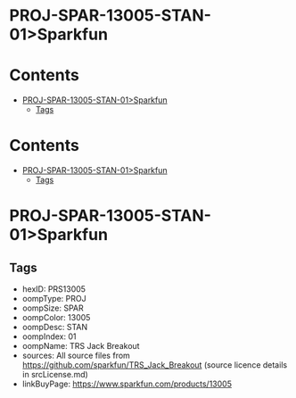 
PROJ-SPAR-13005-STAN-01>Sparkfun
================================

Contents
========

* [PROJ-SPAR-13005-STAN-01>Sparkfun](#proj-spar-13005-stan-01sparkfun)
	* [Tags](#tags)

Contents
========

* [PROJ-SPAR-13005-STAN-01>Sparkfun](#proj-spar-13005-stan-01sparkfun)
	* [Tags](#tags)

# PROJ-SPAR-13005-STAN-01>Sparkfun

## Tags

- hexID: PRS13005
- oompType: PROJ
- oompSize: SPAR
- oompColor: 13005
- oompDesc: STAN
- oompIndex: 01
- oompName: TRS Jack Breakout
- sources: All source files from https://github.com/sparkfun/TRS_Jack_Breakout (source licence details in srcLicense.md)
- linkBuyPage: https://www.sparkfun.com/products/13005

